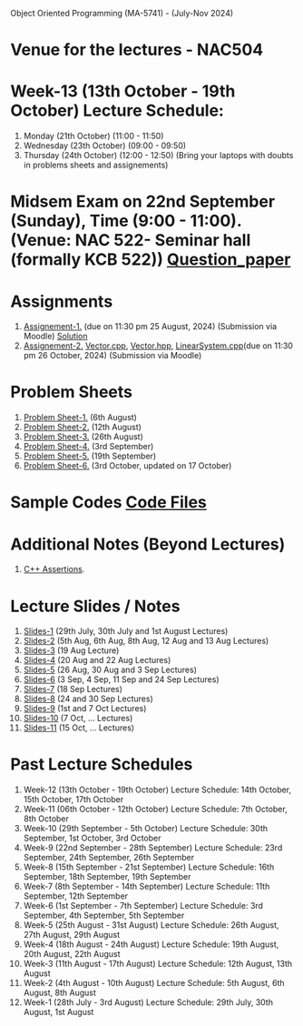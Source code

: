 Object Oriented Programming (MA-5741) - (July-Nov 2024)
# Venue for the lectures - NAC504

# Week-13 (13th October - 19th October) Lecture Schedule:
1. Monday (21th October) (11:00 - 11:50) 
2. Wednesday (23th October) (09:00 - 09:50)
3. Thursday (24th October) (12:00 - 12:50) (Bring your laptops with doubts in problems sheets and assignements)


# Midsem Exam on 22nd September (Sunday), Time (9:00 - 11:00). (Venue: NAC 522- Seminar hall (formally KCB 522)) [Question_paper](OOP_August_2024/midterm.pdf)

# Assignments
1. [Assignement-1.](OOP_August_2024/assignement_1.pdf) (due on 11:30 pm 25 August, 2024) (Submission via Moodle) [Solution](ex_Codes/assngmnt-1_sol.cpp)
2. [Assignement-2.](OOP_August_2024/assignement_2.pdf) [Vector.cpp](OOP_August_2024/Vector.cpp), [Vector.hpp](OOP_August_2024/Vector.hpp), [LinearSystem.cpp](OOP_August_2024/LinearSystem.cpp)(due on 11:30 pm 26 October, 2024) (Submission via Moodle) 

# Problem Sheets
1. [Problem Sheet-1.](OOP_August_2024/problem_sheet-1.pdf) (6th August)
2. [Problem Sheet-2.](OOP_August_2024/problem_sheet-2.pdf) (12th August)
3. [Problem Sheet-3.](OOP_August_2024/problem_sheet-3.pdf) (26th August)
4. [Problem Sheet-4.](OOP_August_2024/problem_sheet-4.pdf) (3rd September)
5. [Problem Sheet-5.](OOP_August_2024/problem_sheet-5.pdf) (19th September)
6. [Problem Sheet-6.](OOP_August_2024/problem_sheet-6.pdf) (3rd October, updated on 17 October)

# Sample Codes [Code Files](example-codes.md)

# Additional Notes (Beyond Lectures)
1. [C++ Assertions](OOP_August_2024/assertions.pdf). 
   
# Lecture Slides / Notes
1. [Slides-1](OOP_August_2024/Slides-1.pdf) (29th July, 30th July and 1st August Lectures)
2. [Slides-2](OOP_August_2024/Slides-2.pdf) (5th Aug, 6th Aug, 8th Aug, 12 Aug and 13 Aug Lectures)
3. [Slides-3](OOP_August_2024/Slides-3.pdf) (19 Aug Lecture)
4. [Slides-4](OOP_August_2024/Slides-4.pdf) (20 Aug and 22 Aug Lectures)
5. [Slides-5](OOP_August_2024/Slides-5.pdf) (26 Aug, 30 Aug and 3 Sep Lectures)
6. [Slides-6](OOP_August_2024/Slides-6.pdf) (3 Sep, 4 Sep, 11 Sep and 24 Sep Lectures)
7. [Slides-7](OOP_August_2024/Slides-7.pdf) (18 Sep Lectures)
8. [Slides-8](OOP_August_2024/Slides-8.pdf) (24 and 30 Sep Lectures)
9. [Slides-9](OOP_August_2024/Slides-9.pdf) (1st and 7 Oct Lectures)
10. [Slides-10](OOP_August_2024/Slides-10.pdf) (7 Oct, ... Lectures)
11. [Slides-11](OOP_August_2024/Slides-11.pdf) (15 Oct, ... Lectures)


# Past Lecture Schedules

1. Week-12 (13th October - 19th October) Lecture Schedule: 14th October, 15th October, 17th October
2. Week-11 (06th October - 12th October) Lecture Schedule: 7th October, 8th October
3. Week-10 (29th September - 5th October) Lecture Schedule: 30th September, 1st October, 3rd October
4. Week-9 (22nd September - 28th September) Lecture Schedule: 23rd September, 24th September, 26th September
5. Week-8 (15th September - 21st September) Lecture Schedule: 16th September, 18th September, 19th September
6. Week-7 (8th September - 14th September) Lecture Schedule: 11th September, 12th September
7. Week-6 (1st September - 7th September) Lecture Schedule: 3rd September, 4th September, 5th September
8. Week-5 (25th August - 31st August) Lecture Schedule: 26th August, 27th August, 29th August
9. Week-4 (18th August - 24th August) Lecture Schedule: 19th August, 20th August, 22th August
10. Week-3 (11th August - 17th August) Lecture Schedule: 12th August, 13th August
11. Week-2 (4th August - 10th August) Lecture Schedule: 5th August, 6th August, 8th August
12. Week-1 (28th July - 3rd August) Lecture Schedule: 29th July, 30th August, 1st August
